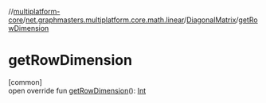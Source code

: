 //[multiplatform-core](../../../index.md)/[net.graphmasters.multiplatform.core.math.linear](../index.md)/[DiagonalMatrix](index.md)/[getRowDimension](get-row-dimension.md)

# getRowDimension

[common]\
open override fun [getRowDimension](get-row-dimension.md)(): [Int](https://kotlinlang.org/api/latest/jvm/stdlib/kotlin/-int/index.html)
